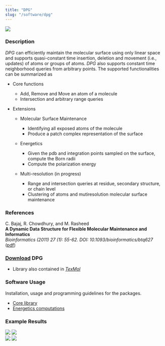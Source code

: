 ```yaml
---
title: "DPG"
slug: "/software/dpg"
---
```


![](http://www.cs.utexas.edu/~bajaj/cvc/software/images/DPGDataStruct.jpeg)

  
### Description

_DPG_ can efficiently maintain the molecular surface using only linear space and supports quasi-constant time insertion, deletion and movement (i.e., updates) of atoms or groups of atoms. _DPG_ also supports constant time neighborhood queries from arbitrary points. The supported functionalities can be summarized as

*   Core functions

    *   Add, Remove and Move an atom of a molecule
    *   Intersection and arbitrary range queries

*   Extensions

    *   Molecular Surface Maintenance

        *   Identifying all exposed atoms of the molecule
        *   Produce a patch complex representation of the surface

    *   Energetics

        *   Given the pdb and integration points sampled on the surface, compute the Born radii
        *   Compute the polarization energy

    *   Multi-resolution (in progress)

        *   Range and intersection queries at residue, secondary structure, or chain level
        *   Clustering of atoms and mutiresolution molecular surface maintenance

  
### References

C. Bajaj, R. Chowdhury, and M. Rasheed   
**A Dynamic Data Structure for Flexible Molecular Maintenance and Informatics**   
_Bioinformatics (2011) 27 (1): 55-62. DOI: 10.1093/bioinformatics/btq627_ ([pdf](http://bioinformatics.oxfordjournals.org/content/27/1/55.full.pdf+html))

  
### [Download](http://cvcweb.ices.utexas.edu/cvcwp/?page_id=1952) DPG

*   Library also contained in [_TexMol_](../texmol)

  
### Software Usage     
Installation, usage and programming guidelines for the packages.

*   [Core library](http://www.cs.utexas.edu/~bajaj/cvc/software/doc/dpg_user_guide.pdf)
*   [Energetics computations](http://www.cs.utexas.edu/~bajaj/cvc/software/doc/dpg_energy_user_guide.pdf)

  
### Example Results  
![](http://www.cs.utexas.edu/~bajaj/cvc/software/images/DPGinsert.jpeg) ![](http://www.cs.utexas.edu/~bajaj/cvc/software/images/DPGrange.jpeg)  
![](http://www.cs.utexas.edu/~bajaj/cvc/software/images/bornSpeedup.jpeg) ![](http://www.cs.utexas.edu/~bajaj/cvc/software/images/bornError.jpeg)